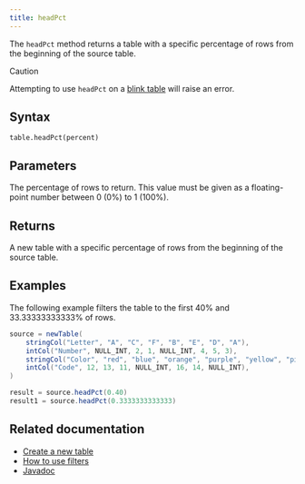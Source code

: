 ```yaml
---
title: headPct
---
```


The `headPct` method returns a table with a specific percentage of rows from the beginning of the source table.

> [!CAUTION]
> Attempting to use `headPct` on a [blink table](../../../conceptual/table-types.md#specialization-3-blink) will raise an error.

## Syntax

```
table.headPct(percent)
```

## Parameters

<ParamTable>
<Param name="percent" type="double">

The percentage of rows to return. This value must be given as a floating-point number between 0 (0%) to 1 (100%).

</Param>
</ParamTable>

## Returns

A new table with a specific percentage of rows from the beginning of the source table.

## Examples

The following example filters the table to the first 40% and 33.33333333333% of rows.

```groovy order=source,result,result1
source = newTable(
    stringCol("Letter", "A", "C", "F", "B", "E", "D", "A"),
    intCol("Number", NULL_INT, 2, 1, NULL_INT, 4, 5, 3),
    stringCol("Color", "red", "blue", "orange", "purple", "yellow", "pink", "blue"),
    intCol("Code", 12, 13, 11, NULL_INT, 16, 14, NULL_INT),
)

result = source.headPct(0.40)
result1 = source.headPct(0.3333333333333)
```

## Related documentation

- [Create a new table](../../../how-to-guides/new-and-empty-table.md#newtable)
- [How to use filters](../../../how-to-guides/filters.md)
- [Javadoc](https://deephaven.io/core/javadoc/io/deephaven/engine/table/Table.html#headPct(double))
